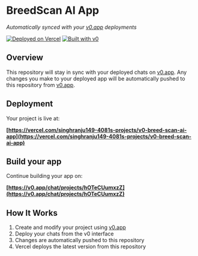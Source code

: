 # BreedScan AI App

*Automatically synced with your [v0.app](https://v0.app) deployments*

[![Deployed on Vercel](https://img.shields.io/badge/Deployed%20on-Vercel-black?style=for-the-badge&logo=vercel)](https://vercel.com/singhranju149-4081s-projects/v0-breed-scan-ai-app)
[![Built with v0](https://img.shields.io/badge/Built%20with-v0.app-black?style=for-the-badge)](https://v0.app/chat/projects/hOTeCUumxzZ)

## Overview

This repository will stay in sync with your deployed chats on [v0.app](https://v0.app).
Any changes you make to your deployed app will be automatically pushed to this repository from [v0.app](https://v0.app).

## Deployment

Your project is live at:

**[https://vercel.com/singhranju149-4081s-projects/v0-breed-scan-ai-app](https://vercel.com/singhranju149-4081s-projects/v0-breed-scan-ai-app)**

## Build your app

Continue building your app on:

**[https://v0.app/chat/projects/hOTeCUumxzZ](https://v0.app/chat/projects/hOTeCUumxzZ)**

## How It Works

1. Create and modify your project using [v0.app](https://v0.app)
2. Deploy your chats from the v0 interface
3. Changes are automatically pushed to this repository
4. Vercel deploys the latest version from this repository